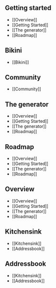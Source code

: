## Getting started
* [[Overview]]
* [[Getting Started]]
* [[The generator]]
* [[Roadmap]]

## Bikini
* [[Bikini]]

## Community
* [[Community]]

## The generator
* [[Overview]]
* [[Getting Started]]
* [[The generator]]
* [[Roadmap]]

## Roadmap
* [[Overview]]
* [[Getting Started]]
* [[The generator]]
* [[Roadmap]]

## Overview
* [[Overview]]
* [[Getting Started]]
* [[The generator]]
* [[Roadmap]]

## Kitchensink
* [[Kitchensink]]
* [[Addressbook]]

## Addressbook
* [[Kitchensink]]
* [[Addressbook]]